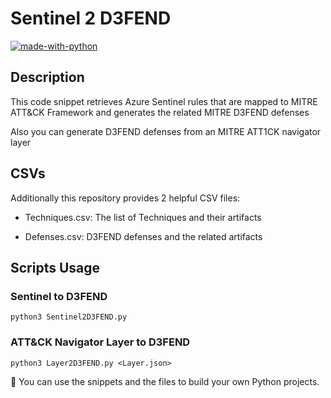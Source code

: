 # Sentinel 2 D3FEND

[![made-with-python](https://img.shields.io/badge/Made%20with-Python-1f425f.svg)](https://www.python.org/)

## Description 
This code snippet retrieves Azure Sentinel rules that are mapped to MITRE ATT&CK Framework and generates the related MITRE D3FEND defenses

Also you can generate D3FEND defenses from an MITRE ATT1CK navigator layer


 
## CSVs
Additionally this repository provides 2 helpful CSV files: 

* Techniques.csv: The list of Techniques and their artifacts


* Defenses.csv: D3FEND defenses and the related artifacts



## Scripts Usage 
### Sentinel to D3FEND

```
python3 Sentinel2D3FEND.py 
```
### ATT&CK Navigator Layer to D3FEND

```
python3 Layer2D3FEND.py <Layer.json>
```


:construction: You can use the snippets and the files to build your own Python projects.
